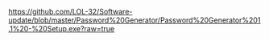 https://github.com/LOL-32/Software-update/blob/master/Password%20Generator/Password%20Generator%201.1%20-%20Setup.exe?raw=true

